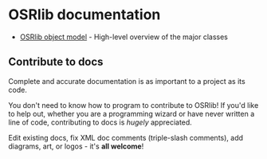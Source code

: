 # OSRlib documentation

- [OSRlib object model](object-model.md) - High-level overview of the major classes

## Contribute to docs

Complete and accurate documentation is as important to a project as its code.

You don't need to know how to program to contribute to OSRlib! If you'd like to help out, whether you are a programming wizard or have never written a line of code, contributing to docs is *hugely* appreciated.

Edit existing docs, fix XML doc comments (triple-slash comments), add diagrams, art, or logos - it's **all welcome**!
